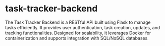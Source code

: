 # task-tracker-backend
The Task Tracker Backend is a RESTful API built using Flask to manage tasks efficiently. It provides user authentication, task creation, updates, and tracking functionalities. Designed for scalability, it leverages Docker for containerization and supports integration with SQL/NoSQL databases.
